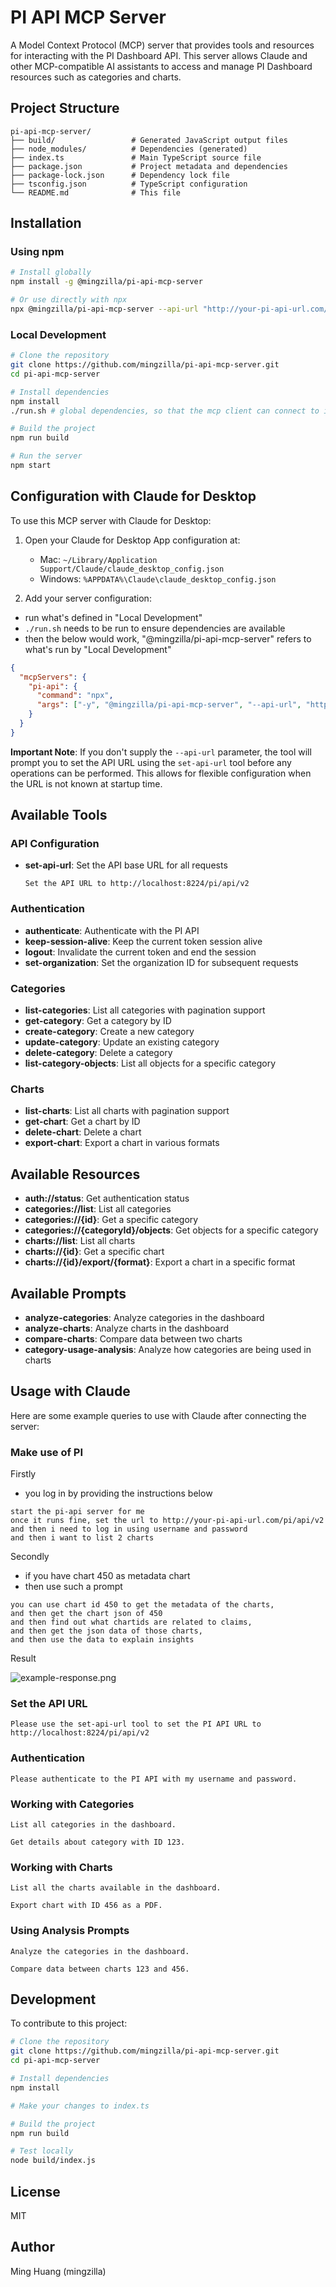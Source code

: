 # PI API MCP Server

A Model Context Protocol (MCP) server that provides tools and resources for interacting with the PI Dashboard API. This server allows Claude and other MCP-compatible AI assistants to access and manage PI Dashboard resources such as categories and charts.

## Project Structure

```
pi-api-mcp-server/
├── build/                 # Generated JavaScript output files
├── node_modules/          # Dependencies (generated)
├── index.ts               # Main TypeScript source file
├── package.json           # Project metadata and dependencies
├── package-lock.json      # Dependency lock file
├── tsconfig.json          # TypeScript configuration
└── README.md              # This file
```

## Installation

### Using npm

~~~bash
# Install globally
npm install -g @mingzilla/pi-api-mcp-server

# Or use directly with npx
npx @mingzilla/pi-api-mcp-server --api-url "http://your-pi-api-url.com/pi/api/v2"
~~~

### Local Development

~~~bash
# Clone the repository
git clone https://github.com/mingzilla/pi-api-mcp-server.git
cd pi-api-mcp-server

# Install dependencies
npm install
./run.sh # global dependencies, so that the mcp client can connect to it with "@mingzilla/pi-api-mcp-server"

# Build the project
npm run build

# Run the server
npm start
~~~

## Configuration with Claude for Desktop

To use this MCP server with Claude for Desktop:

1. Open your Claude for Desktop App configuration at:
    - Mac: `~/Library/Application Support/Claude/claude_desktop_config.json`
    - Windows: `%APPDATA%\Claude\claude_desktop_config.json`

2. Add your server configuration:
- run what's defined in "Local Development"
- `./run.sh` needs to be run to ensure dependencies are available
- then the below would work, "@mingzilla/pi-api-mcp-server" refers to what's run by "Local Development"

~~~json
{
  "mcpServers": {
    "pi-api": {
      "command": "npx",
      "args": ["-y", "@mingzilla/pi-api-mcp-server", "--api-url", "http://your-pi-api-url.com/pi/api/v2"]
    }
  }
}
~~~

**Important Note**: If you don't supply the `--api-url` parameter, the tool will prompt you to set the API URL using the `set-api-url` tool before any operations can be performed. This allows for flexible configuration when the URL is not known at startup time.

## Available Tools

### API Configuration

- **set-api-url**: Set the API base URL for all requests
  ```
  Set the API URL to http://localhost:8224/pi/api/v2
  ```

### Authentication

- **authenticate**: Authenticate with the PI API
- **keep-session-alive**: Keep the current token session alive
- **logout**: Invalidate the current token and end the session
- **set-organization**: Set the organization ID for subsequent requests

### Categories

- **list-categories**: List all categories with pagination support
- **get-category**: Get a category by ID
- **create-category**: Create a new category
- **update-category**: Update an existing category
- **delete-category**: Delete a category
- **list-category-objects**: List all objects for a specific category

### Charts

- **list-charts**: List all charts with pagination support
- **get-chart**: Get a chart by ID
- **delete-chart**: Delete a chart
- **export-chart**: Export a chart in various formats

## Available Resources

- **auth://status**: Get authentication status
- **categories://list**: List all categories
- **categories://{id}**: Get a specific category
- **categories://{categoryId}/objects**: Get objects for a specific category
- **charts://list**: List all charts
- **charts://{id}**: Get a specific chart
- **charts://{id}/export/{format}**: Export a chart in a specific format

## Available Prompts

- **analyze-categories**: Analyze categories in the dashboard
- **analyze-charts**: Analyze charts in the dashboard
- **compare-charts**: Compare data between two charts
- **category-usage-analysis**: Analyze how categories are being used in charts

## Usage with Claude

Here are some example queries to use with Claude after connecting the server:


### Make use of PI

Firstly
- you log in by providing the instructions below

```
start the pi-api server for me
once it runs fine, set the url to http://your-pi-api-url.com/pi/api/v2
and then i need to log in using username and password
and then i want to list 2 charts
```

Secondly
- if you have chart 450 as metadata chart
- then use such a prompt

```
you can use chart id 450 to get the metadata of the charts, 
and then get the chart json of 450
and then find out what chartids are related to claims, 
and then get the json data of those charts, 
and then use the data to explain insights
```

Result

![example-response.png](example-response.png)


### Set the API URL
```
Please use the set-api-url tool to set the PI API URL to http://localhost:8224/pi/api/v2
```

### Authentication
```
Please authenticate to the PI API with my username and password.
```

### Working with Categories
```
List all categories in the dashboard.
```

```
Get details about category with ID 123.
```

### Working with Charts
```
List all the charts available in the dashboard.
```

```
Export chart with ID 456 as a PDF.
```

### Using Analysis Prompts
```
Analyze the categories in the dashboard.
```

```
Compare data between charts 123 and 456.
```

## Development

To contribute to this project:

~~~bash
# Clone the repository
git clone https://github.com/mingzilla/pi-api-mcp-server.git
cd pi-api-mcp-server

# Install dependencies
npm install

# Make your changes to index.ts

# Build the project
npm run build

# Test locally
node build/index.js
~~~

## License

MIT

## Author

Ming Huang (mingzilla)
